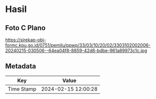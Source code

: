 # Hasil

## Foto C Plano

https://sirekap-obj-formc.kpu.go.id/0751/pemilu/ppwp/33/03/10/20/02/3303102002006-20240215-030506--64ea04f8-8859-42d8-bdbe-961a89973c1c.jpg


## Metadata

| Key        | Value               |
| ---------- | ------------------- |
| Time Stamp | 2024-02-15 12:00:28 |



